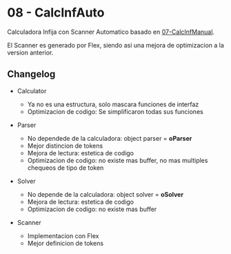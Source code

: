 # 08 - CalcInfAuto

Calculadora Infija con Scanner Automatico basado en [07-CalcInfManual](../07-CalcInfManual2/REAMDE.md).

El  Scanner es generado por Flex, siendo asi una mejora de optimizacion a la version anterior.

## Changelog

- Calculator
  - Ya no es una estructura, solo mascara funciones de interfaz
  - Optimizacion de codigo: Se simplificaron todas sus funciones

- Parser
  - No dependede de la calculadora: object parser = **oParser**
  - Mejor distincion de tokens
  - Mejora de lectura: estetica de codigo
  - Optimizacion de codigo: no existe mas buffer, no mas multiples chequeos de tipo de token

- Solver
  - No depende de la calculadora: object solver = **oSolver**
  - Mejora de lectura: estetica de codigo
  - Optimizacion de codigo: no existe mas buffer

- Scanner
  - Implementacion con Flex
  - Mejor definicion de tokens

